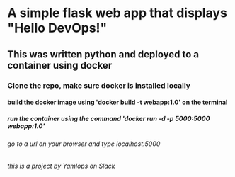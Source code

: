 # A simple flask web app that displays "Hello DevOps!"

## This was written python and deployed to a container using docker

### Clone the repo, make sure docker is installed locally

#### build the docker image using 'docker build -t webapp:1.0' on the terminal

##### run the container using the command 'docker run -d -p 5000:5000 webapp:1.0'

###### go to a url on your browser and type localhost:5000

###### this is a project by Yamlops on Slack
